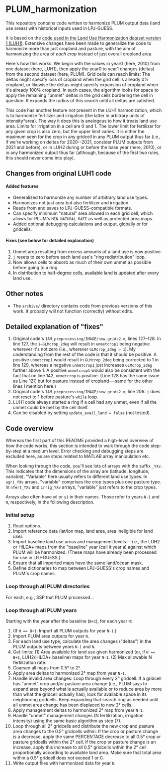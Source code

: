 # PLUM_harmonization

This repository contains code written to harmonize PLUM output data (land use areas) with historical inputs used in LPJ-GUESS.

It is based on the [code used in the Land Use Harmonization dataset version 1 (LUH1)](http://luh.umd.edu/code.shtml). Extensive changes have been made to generalize the code to harmonize more than just cropland and pasture, with the aim of harmonizing the area of *each crop* instead of just overall cropland area.

Here's how this works. We begin with the values in year0 (here, 2010) from one dataset (here, LUH1), then apply the year0 to year1 changes (deltas) from the second dataset (here, PLUM). Grid cells can reach limits: The deltas might specify loss of cropland when the grid cell is already 0% cropland, or likewise the deltas might specify expansion of cropland when it's already 100% cropland. In such cases, the algorithm looks for space to apply the remaining "unmet" deltas in the grid cells bordering the cell in question. It expands the radius of this search until all deltas are satisfied.

This code has another feature not present in the LUH1 harmonization, which is to harmonize fertilizer and irrigation (the latter in arbitrary units of intensity\*area). The way it does this is analogous to how it treats land use area. Limits for irrigation in a cell are 0 and 1. The lower limit for fertilizer for any given crop is also zero, but the upper limit varies. It is either the maximum seen for the crop in any gridcell in any PLUM output thus far (i.e., if we're working on deltas for 2020--2021, consider PLUM outputs from 2021 and before), or in LUH2 during or before the base year (here, 2010), or in any harmonized output thus far (although, because of the first two rules, this should never come into play).

## Changes from original LUH1 code

#### Added features

+ Generalized to harmonize any number of arbitrary land use types.
+ Harmonizes not just area but also fertilizer and irrigation.
+ Reads from and saves to LPJ-GUESS-compatible formats.
+ Can specify minimum "natural" area allowed in each grid cell, which allows for PLUM's `MIN_NATURAL_RATE` as well as protected area maps.
+ Added optional debugging calculations and output, globally or for gridcells.

#### Fixes (see below for detailed explanation)

1. Unmet area resulting from excess amounts of a land use is now positive.
2. `j` resets to zero before each land use's "ring redistribution" loop.
3. Now allows cells to absorb as much of their own unmet as possible before going to a ring.
4. In distribution to half-degree cells, available land is updated after every land use.

## Other notes

+ The `archive/` directory contains code from previous versions of this work. It probably will not function (correctly) without edits.

## Detailed explanation of "fixes"

1. Original code's `IAM_preprocessing/IMAGE/new_grids2.m`, lines 127–128. In line 127, the `1–GLMcrop_2deg` will result in `unmetcrop1` being negative wherever it's not zero (i.e., wherever `GLMcrop_2deg > 1`). My understanding from the rest of the code is that it should be positive. A positive `unmetcrop1` would result in `GLMcrop_2deg` being corrected to 1 in line 129, whereas a negative `unmetcrop1` just increases `GLMcrop_2deg` further above 1. A positive `unmetcrop1` would also be consistent with the fact that on line 142, `unmetcrop` is positive. (Line 128 has the same issue as Line 127, but for pasture instead of cropland---same for the other lines I mention here.)
2. Original code's `IAM_preprocessing/IMAGE/new_grids2.m`, line 206: `j` does not reset to 1 before pasture's `while` loop.
3. LUH1 code always started a ring if a cell had any unmet, even if all the unmet could be met by the cell itself.
4. Can be disabled by setting `update_avail_land = false` (not tested).

## Code overview
Whereas the first part of this README provided a high-level overview of how the code works, this section is intended to walk through the code step-by-step at a medium level. Error checking and debugging steps are excluded here, as are steps related to MATLAB array manipulation etc.

When looking through the code, you'll see lots of arrays with the suffix `_YXv`. This indicates that the dimensions of the array are (latitude, longitude, variable). "Variable" here usually refers to different land use types. In `agri_YXv` arrays, "variable" comprises the crop types plus one pasture type. in `nfert_YXv` and `irrig_YXv` arrays, "variable" just refers to the crop types.

Arrays also often have `y0` or `y1` in their names. Those refer to years `N-1` and `N`, respectively, in the following description.

### Initial setup
1. Read options.
2. Import reference data (lat/lon map, land area, area ineligible for land use).
3. Import baseline land use areas and management levels---i.e., the LUH2 or HILDA+ maps from the "baseline" year (call it year `B`) against which PLUM will be harmonized. (These maps have already been processed for use in LPJ-GUESS.)
4. Ensure that all imported maps have the same land/ocean mask.
5. Define dictionaries to map between LPJ-GUESS's crop names and PLUM's crop names.

### Loop through all PLUM directories
For each, e.g., SSP that PLUM processed...

### Loop through all PLUM years
Starting with the year after the baseline (`B+1`), for each year `N`:
1. (If `N == B+1`: Import all PLUM outputs for year `N-1`.)
2. Import PLUM area outputs for year `N`.
3. For each land use type, calculate the area changes ("deltas") in the PLUM outputs between years `N-1` and `N`.
4. Get limits: (1) Area available for land use given harmonized (or, if `N == B+1`, LUH2/HILDA+ baseline) maps for year `N-1`. (2) Max allowable N fertilization rate.
5. Coarsen all maps from 0.5° to 2°.
6. Apply area deltas to harmonized 2° map from year `N-1`.
7. Handle invalid area changes: Loop through every 2° gridcell. If a gridcell has "unmet" crop and/or pasture area change (i.e., PLUM says to expand area beyond what is actually available or to reduce area by more than what the gridcell actually has), look for available space in its neighboring gridcells. Keep expanding that search ring as needed until all unmet area change has been displaced to new 2° cells.
8. Apply management deltas to harmonized 2° map from year `N-1`.
9. Handle "unmet" management changes (N fertilization, irrigation intensity) using the same basic algorithm as step (7).
10. Loop through all 2° gridcells and distribute the new crop and pasture area changes to the 0.5° gridcells within: If the crop or pasture change is a decrease, apply the same PERCENTAGE decrease to all 0.5° crop or pasture gridcells within the 2° cell. If the crop or pasture change is an increase, apply this increase to all 0.5° gridcells within the 2° cell proportionally according to available land area. Make sure that total area within a 0.5° gridcell does not exceed 1 or 0.
11. Write output files with harmonized data for year `N`.
